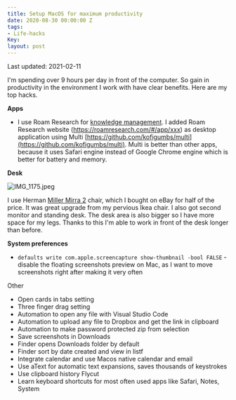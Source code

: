 ```yaml
---
title: Setup MacOS for maximum productivity
date: 2020-08-30 00:00:00 Z
tags:
- Life-hacks
Key: 
layout: post
---
```


Last updated: 2021-02-11

I'm spending over 9 hours per day in front of the computer. So gain in productivity in the environment I work with have clear benefits. Here are my top hacks.

**Apps**

* I use Roam Research for [knowledge management](https://roamresearch.com). I added Roam Research website (https://roamresearch.com/#/app/xxx) as desktop application using Multi [https://github.com/kofigumbs/multi](https://github.com/kofigumbs/multi). Multi is better than other apps, because it uses Safari engine instead of Google Chrome engine which is better for battery and memory.

**Desk**

![IMG_1175.jpeg](/uploads/IMG_1175.jpeg)

I use Herman [Miller Mirra 2](https://www.hermanmiller.com/en_eur/products/seating/office-chairs/mirra-2-chairs/) chair, which I bought on eBay for half of the price. It was great upgrade from my pervious Ikea chair. I also got second monitor and standing desk. The desk area is also bigger so I have more space for my legs. Thanks to this I'm able to work in front of the desk longer than before.

**System preferences**

* `defaults write com.apple.screencapture show-thumbnail -bool FALSE` - disable the floating screenshots preview on Mac, as I want to move screenshots right after making it very often

Other
* Open cards in tabs setting
* Three finger drag setting
* Automation to open any file with Visual Studio Code
* Automation to upload any file to Dropbox and get the link in clipboard
* Automation to make password protected zip from selection
* Save screenshots in Downloads
* Finder opens Downloads folder by default
* Finder sort by date created and view in listf
* Integrate calendar and use Macos native calendar and email
* Use aText for automatic text expansions, saves thousands of keystrokes
* Use clipboard history Flycut
* Learn keyboard shortcuts for most often used apps like Safari, Notes, System